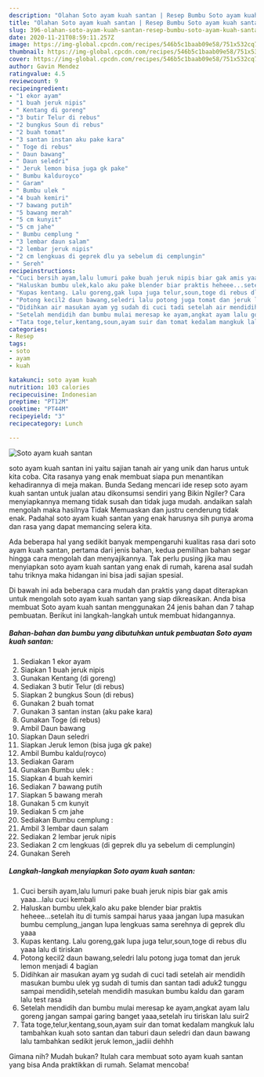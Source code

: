 ```yaml
---
description: "Olahan Soto ayam kuah santan | Resep Bumbu Soto ayam kuah santan Yang Mudah Dan Praktis"
title: "Olahan Soto ayam kuah santan | Resep Bumbu Soto ayam kuah santan Yang Mudah Dan Praktis"
slug: 396-olahan-soto-ayam-kuah-santan-resep-bumbu-soto-ayam-kuah-santan-yang-mudah-dan-praktis
date: 2020-11-21T08:59:11.257Z
image: https://img-global.cpcdn.com/recipes/546b5c1baab09e58/751x532cq70/soto-ayam-kuah-santan-foto-resep-utama.jpg
thumbnail: https://img-global.cpcdn.com/recipes/546b5c1baab09e58/751x532cq70/soto-ayam-kuah-santan-foto-resep-utama.jpg
cover: https://img-global.cpcdn.com/recipes/546b5c1baab09e58/751x532cq70/soto-ayam-kuah-santan-foto-resep-utama.jpg
author: Gavin Mendez
ratingvalue: 4.5
reviewcount: 9
recipeingredient:
- "1 ekor ayam"
- "1 buah jeruk nipis"
- " Kentang di goreng"
- "3 butir Telur di rebus"
- "2 bungkus Soun di rebus"
- "2 buah tomat"
- "3 santan instan aku pake kara"
- " Toge di rebus"
- " Daun bawang"
- " Daun seledri"
- " Jeruk lemon bisa juga gk pake"
- " Bumbu kalduroyco"
- " Garam"
- " Bumbu ulek "
- "4 buah kemiri"
- "7 bawang putih"
- "5 bawang merah"
- "5 cm kunyit"
- "5 cm jahe"
- " Bumbu cemplung "
- "3 lembar daun salam"
- "2 lembar jeruk nipis"
- "2 cm lengkuas di geprek dlu ya sebelum di cemplungin"
- " Sereh"
recipeinstructions:
- "Cuci bersih ayam,lalu lumuri pake buah jeruk nipis biar gak amis yaaa...lalu cuci kembali"
- "Haluskan bumbu ulek,kalo aku pake blender biar praktis heheee...setelah itu di tumis sampai harus yaaa jangan lupa masukan bumbu cemplung,,jangan lupa lengkuas sama serehnya di geprek dlu yaaa"
- "Kupas kentang. Lalu goreng,gak lupa juga telur,soun,toge di rebus dlu yaaa lalu di tiriskan"
- "Potong kecil2 daun bawang,seledri lalu potong juga tomat dan jeruk lemon menjadi 4 bagian"
- "Didihkan air masukan ayam yg sudah di cuci tadi setelah air mendidih masukan bumbu ulek yg sudah di tumis dan santan tadi aduk2 tunggu sampai mendidih,setelah mendidih masukan bumbu kaldu dan garam lalu test rasa"
- "Setelah mendidih dan bumbu mulai meresap ke ayam,angkat ayam lalu goreng jangan sampai garing banget yaaa,setelah iru tiriskan lalu suir2"
- "Tata toge,telur,kentang,soun,ayam suir dan tomat kedalam mangkuk lalu tambahkan kuah soto santan dan taburi daun seledri dan daun bawang lalu tambahkan sedikit jeruk lemon,,jadiii dehhh"
categories:
- Resep
tags:
- soto
- ayam
- kuah

katakunci: soto ayam kuah 
nutrition: 103 calories
recipecuisine: Indonesian
preptime: "PT12M"
cooktime: "PT44M"
recipeyield: "3"
recipecategory: Lunch

---
```



![Soto ayam kuah santan](https://img-global.cpcdn.com/recipes/546b5c1baab09e58/751x532cq70/soto-ayam-kuah-santan-foto-resep-utama.jpg)


soto ayam kuah santan ini yaitu sajian tanah air yang unik dan harus untuk kita coba. Cita rasanya yang enak membuat siapa pun menantikan kehadirannya di meja makan.
Bunda Sedang mencari ide resep soto ayam kuah santan untuk jualan atau dikonsumsi sendiri yang Bikin Ngiler? Cara menyiapkannya memang tidak susah dan tidak juga mudah. andaikan salah mengolah maka hasilnya Tidak Memuaskan dan justru cenderung tidak enak. Padahal soto ayam kuah santan yang enak harusnya sih punya aroma dan rasa yang dapat memancing selera kita.



Ada beberapa hal yang sedikit banyak mempengaruhi kualitas rasa dari soto ayam kuah santan, pertama dari jenis bahan, kedua pemilihan bahan segar hingga cara mengolah dan menyajikannya. Tak perlu pusing jika mau menyiapkan soto ayam kuah santan yang enak di rumah, karena asal sudah tahu triknya maka hidangan ini bisa jadi sajian spesial.


Di bawah ini ada beberapa cara mudah dan praktis yang dapat diterapkan untuk mengolah soto ayam kuah santan yang siap dikreasikan. Anda bisa membuat Soto ayam kuah santan menggunakan 24 jenis bahan dan 7 tahap pembuatan. Berikut ini langkah-langkah untuk membuat hidangannya.

<!--inarticleads1-->

##### Bahan-bahan dan bumbu yang dibutuhkan untuk pembuatan Soto ayam kuah santan:

1. Sediakan 1 ekor ayam
1. Siapkan 1 buah jeruk nipis
1. Gunakan  Kentang (di goreng)
1. Sediakan 3 butir Telur (di rebus)
1. Siapkan 2 bungkus Soun (di rebus)
1. Gunakan 2 buah tomat
1. Gunakan 3 santan instan (aku pake kara)
1. Gunakan  Toge (di rebus)
1. Ambil  Daun bawang
1. Siapkan  Daun seledri
1. Siapkan  Jeruk lemon (bisa juga gk pake)
1. Ambil  Bumbu kaldu(royco)
1. Sediakan  Garam
1. Gunakan  Bumbu ulek :
1. Siapkan 4 buah kemiri
1. Sediakan 7 bawang putih
1. Siapkan 5 bawang merah
1. Gunakan 5 cm kunyit
1. Sediakan 5 cm jahe
1. Sediakan  Bumbu cemplung :
1. Ambil 3 lembar daun salam
1. Sediakan 2 lembar jeruk nipis
1. Sediakan 2 cm lengkuas (di geprek dlu ya sebelum di cemplungin)
1. Gunakan  Sereh




<!--inarticleads2-->

##### Langkah-langkah menyiapkan Soto ayam kuah santan:

1. Cuci bersih ayam,lalu lumuri pake buah jeruk nipis biar gak amis yaaa...lalu cuci kembali
1. Haluskan bumbu ulek,kalo aku pake blender biar praktis heheee...setelah itu di tumis sampai harus yaaa jangan lupa masukan bumbu cemplung,,jangan lupa lengkuas sama serehnya di geprek dlu yaaa
1. Kupas kentang. Lalu goreng,gak lupa juga telur,soun,toge di rebus dlu yaaa lalu di tiriskan
1. Potong kecil2 daun bawang,seledri lalu potong juga tomat dan jeruk lemon menjadi 4 bagian
1. Didihkan air masukan ayam yg sudah di cuci tadi setelah air mendidih masukan bumbu ulek yg sudah di tumis dan santan tadi aduk2 tunggu sampai mendidih,setelah mendidih masukan bumbu kaldu dan garam lalu test rasa
1. Setelah mendidih dan bumbu mulai meresap ke ayam,angkat ayam lalu goreng jangan sampai garing banget yaaa,setelah iru tiriskan lalu suir2
1. Tata toge,telur,kentang,soun,ayam suir dan tomat kedalam mangkuk lalu tambahkan kuah soto santan dan taburi daun seledri dan daun bawang lalu tambahkan sedikit jeruk lemon,,jadiii dehhh




Gimana nih? Mudah bukan? Itulah cara membuat soto ayam kuah santan yang bisa Anda praktikkan di rumah. Selamat mencoba!
